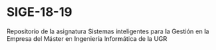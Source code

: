 # SIGE-18-19
Repositorio de la asignatura Sistemas inteligentes para la Gestión en la Empresa del Máster en Ingeniería Informática de la UGR
